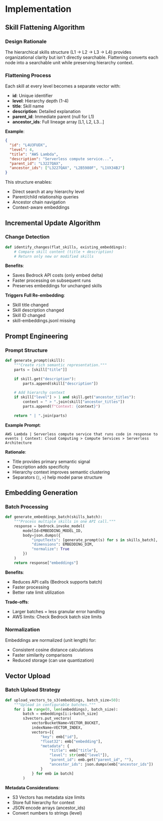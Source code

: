 # Implementation

## Skill Flattening Algorithm

### Design Rationale

The hierarchical skills structure (L1 → L2 → L3 → L4) provides organizational clarity but isn't directly searchable. Flattening converts each node into a searchable unit while preserving hierarchy context.

### Flattening Process

Each skill at every level becomes a separate vector with:
- **id**: Unique identifier
- **level**: Hierarchy depth (1-4)
- **title**: Skill name
- **description**: Detailed explanation
- **parent_id**: Immediate parent (null for L1)
- **ancestor_ids**: Full lineage array [L1, L2, L3...] 

**Example**:
```json
{
  "id": "L4U3FUDX",
  "level": 4,
  "title": "AWS Lambda",
  "description": "Serverless compute service...",
  "parent_id": "L3227QAX",
  "ancestor_ids": ["L3227QAX", "L2B5980F", "L1VX34BJ"]
}
```

This structure enables:
- Direct search at any hierarchy level
- Parent/child relationship queries
- Ancestor chain navigation
- Context-aware embeddings

## Incremental Update Algorithm

### Change Detection

```python
def identify_changes(flat_skills, existing_embeddings):
    # Compare skill content (title + description)
    # Return only new or modified skills
```

**Benefits**:
- Saves Bedrock API costs (only embed delta)
- Faster processing on subsequent runs
- Preserves embeddings for unchanged skills

**Triggers Full Re-embedding**:
- Skill title changed
- Skill description changed
- Skill ID changed
- skill-embeddings.jsonl missing

## Prompt Engineering

### Prompt Structure

```python
def generate_prompt(skill):
    """Create rich semantic representation."""
    parts = [skill["title"]]
    
    if skill.get("description"):
        parts.append(skill["description"])
    
    # Add hierarchy context
    if skill["level"] > 1 and skill.get("ancestor_titles"):
        context = " > ".join(skill["ancestor_titles"])
        parts.append(f"Context: {context}")
    
    return " | ".join(parts)
```

**Example Prompt**:
```
AWS Lambda | Serverless compute service that runs code in response to events | Context: Cloud Computing > Compute Services > Serverless Architecture
```

**Rationale**:
- Title provides primary semantic signal
- Description adds specificity
- Hierarchy context improves semantic clustering
- Separators (`|`, `>`) help model parse structure

## Embedding Generation

### Batch Processing

```python
def generate_embeddings_batch(skills_batch):
    """Process multiple skills in one API call."""
    response = bedrock.invoke_model(
        modelId=EMBEDDING_MODEL_ID,
        body=json.dumps({
            "inputTexts": [generate_prompt(s) for s in skills_batch],
            "dimensions": EMBEDDING_DIM,
            "normalize": True
        })
    )
    return response["embeddings"]
```

**Benefits**:
- Reduces API calls (Bedrock supports batch)
- Faster processing
- Better rate limit utilization

**Trade-offs**:
- Larger batches = less granular error handling
- AWS limits: Check Bedrock batch size limits

### Normalization

Embeddings are normalized (unit length) for:
- Consistent cosine distance calculations
- Faster similarity comparisons
- Reduced storage (can use quantization)

## Vector Upload

### Batch Upload Strategy

```python
def upload_vectors_to_s3(embeddings, batch_size=50):
    """Upload in configurable batches."""
    for i in range(0, len(embeddings), batch_size):
        batch = embeddings[i:i+batch_size]
        s3vectors.put_vectors(
            vectorBucketName=VECTOR_BUCKET,
            indexName=VECTOR_INDEX,
            vectors=[{
                "key": emb["id"],
                "float32": emb["embedding"],
                "metadata": {
                    "title": emb["title"],
                    "level": str(emb["level"]),
                    "parent_id": emb.get("parent_id", ""),
                    "ancestor_ids": json.dumps(emb["ancestor_ids"])
                }
            } for emb in batch]
        )
```

**Metadata Considerations**:
- S3 Vectors has metadata size limits
- Store full hierarchy for context
- JSON encode arrays (ancestor_ids)
- Convert numbers to strings (level)
